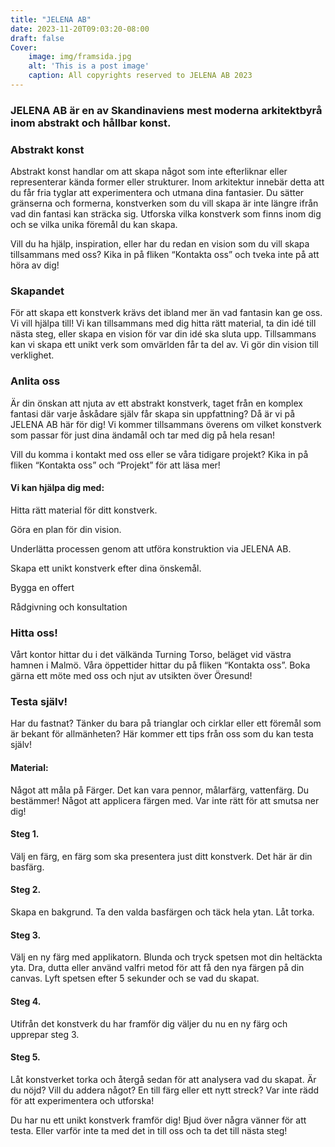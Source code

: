 ```yaml
---
title: "JELENA AB"
date: 2023-11-20T09:03:20-08:00
draft: false
Cover:
    image: img/framsida.jpg
    alt: 'This is a post image' 
    caption: All copyrights reserved to JELENA AB 2023
---
```


### JELENA AB är en av Skandinaviens mest moderna arkitektbyrå inom abstrakt och hållbar konst. 

### Abstrakt konst

Abstrakt konst handlar om att skapa något som inte efterliknar eller representerar kända former eller strukturer. Inom arkitektur innebär detta att du får fria tyglar att experimentera och utmana dina fantasier. Du sätter gränserna och formerna, konstverken som du vill skapa är inte längre ifrån vad din fantasi kan sträcka sig. Utforska vilka konstverk som finns inom dig och se vilka unika föremål du kan skapa. 

Vill du ha hjälp, inspiration, eller har du redan en vision som du vill skapa tillsammans med oss? Kika in på fliken “Kontakta oss” och tveka inte på att höra av dig!


### Skapandet

För att skapa ett konstverk krävs det ibland mer än vad fantasin kan ge oss. Vi vill hjälpa till! Vi kan tillsammans med dig hitta rätt material, ta din idé till nästa steg, eller skapa en vision för var din idé ska sluta upp. Tillsammans kan vi skapa ett unikt verk som omvärlden får ta del av. Vi gör din vision till verklighet. 


### Anlita oss

Är din önskan att njuta av ett abstrakt konstverk, taget från en komplex fantasi där varje åskådare själv får skapa sin uppfattning? Då är vi på JELENA AB här för dig! Vi kommer tillsammans överens om vilket konstverk som passar för just dina ändamål och tar med dig på hela resan! 

Vill du komma i kontakt med oss eller se våra tidigare projekt? Kika in på fliken “Kontakta oss” och “Projekt” för att läsa mer!

#### Vi kan hjälpa dig med:

Hitta rätt material för ditt konstverk. 

Göra en plan för din vision. 

Underlätta processen genom att utföra konstruktion via JELENA AB. 

Skapa ett unikt konstverk efter dina önskemål.

Bygga en offert

Rådgivning och konsultation




### Hitta oss!

Vårt kontor hittar du i det välkända Turning Torso, beläget vid västra hamnen i Malmö. Våra öppettider hittar du på fliken “Kontakta oss”. Boka gärna ett möte med oss och njut av utsikten över Öresund! 

### Testa själv!

Har du fastnat? Tänker du bara på trianglar och cirklar eller ett föremål som är bekant för allmänheten? Här kommer ett tips från oss som du kan testa själv! 

#### Material:
Något att måla på
Färger. Det kan vara pennor, målarfärg, vattenfärg. Du bestämmer!
Något att applicera färgen med. Var inte rätt för att smutsa ner dig!

#### Steg 1.
Välj en färg, en färg som ska presentera just ditt konstverk. Det här är din basfärg.

#### Steg 2. 
Skapa en bakgrund. Ta den valda basfärgen och täck hela ytan. Låt torka.

#### Steg 3. 
Välj en ny färg med applikatorn. Blunda och tryck spetsen mot din heltäckta yta. Dra, dutta eller använd valfri metod för att få den nya färgen på din canvas. Lyft spetsen efter 5 sekunder och se vad du skapat. 

#### Steg 4. 
Utifrån det konstverk du har framför dig väljer du nu en ny färg och upprepar steg 3.

#### Steg 5. 
Låt konstverket torka och återgå sedan för att analysera vad du skapat. Är du nöjd? Vill du addera något? En till färg eller ett nytt streck? Var inte rädd för att experimentera och utforska!

Du har nu ett unikt konstverk framför dig! Bjud över några vänner för att testa. Eller varför inte ta med det in till oss och ta det till nästa steg!
